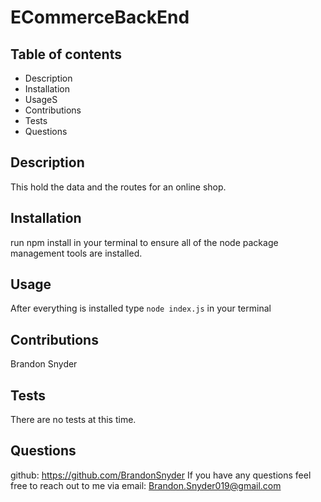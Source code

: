 # ECommerceBackEnd



## Table of contents

- Description
- Installation
- UsageS
- Contributions
- Tests
- Questions

## Description

This hold the data and the routes for an online shop.

## Installation

run npm install in your terminal to ensure all of the node package management tools are installed.

## Usage

After everything is installed type `node index.js` in your terminal

## Contributions

Brandon Snyder

## Tests

There are no tests at this time.

## Questions

github: https://github.com/BrandonSnyder
If you have any questions feel free to reach out to me via email: Brandon.Snyder019@gmail.com
